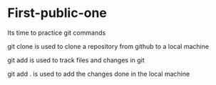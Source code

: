 # First-public-one
 
Its time to practice git commands

git clone is used to clone a repository from github to a local machine

git add is used to track files and changes in git

git add . is used to add the changes done in the local machine

